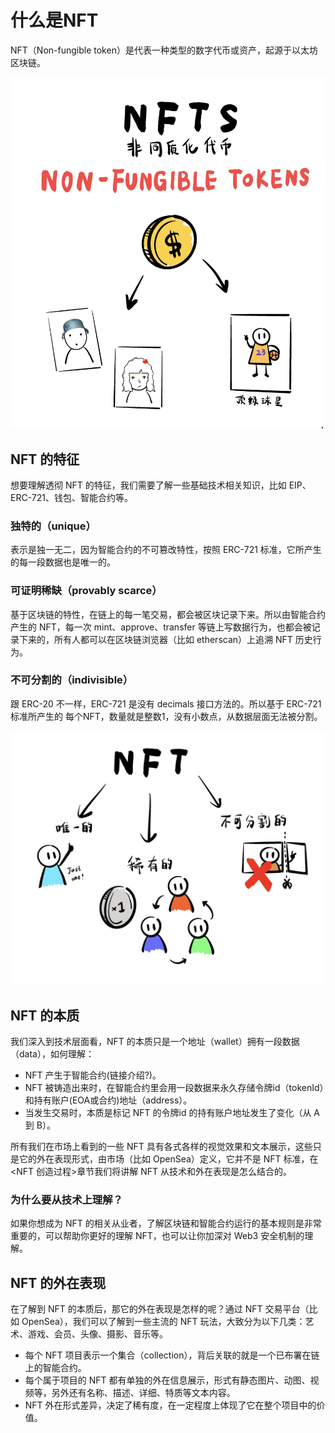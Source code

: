 # 什么是NFT

NFT（Non-fungible token）是代表一种类型的数字代币或资产，起源于以太坊区块链。

![NFTS](images/NFT1.jpg)

## NFT 的特征
想要理解透彻 NFT 的特征，我们需要了解一些基础技术相关知识，比如 EIP、ERC-721、钱包、智能合约等。

### 独特的（unique）
表示是独一无二，因为智能合约的不可篡改特性，按照 ERC-721 标准，它所产生的每一段数据也是唯一的。

### 可证明稀缺（provably scarce）
基于区块链的特性，在链上的每一笔交易，都会被区块记录下来。所以由智能合约产生的 NFT，每一次 mint、approve、transfer 等链上写数据行为，也都会被记录下来的，所有人都可以在区块链浏览器（比如 etherscan）上追溯 NFT 历史行为。

### 不可分割的（indivisible）
跟 ERC-20 不一样，ERC-721 是没有 decimals 接口方法的。所以基于 ERC-721 标准所产生的 每个NFT，数量就是整数1，没有小数点，从数据层面无法被分割。

![NFTS](images/NFT3.jpg)

## NFT 的本质
我们深入到技术层面看，NFT 的本质只是一个地址（wallet）拥有一段数据（data），如何理解：
- NFT 产生于智能合约(链接介绍?)。
- NFT 被铸造出来时，在智能合约里会用一段数据来永久存储令牌id（tokenId）和持有账户(EOA或合约)地址（address）。
- 当发生交易时，本质是标记 NFT 的令牌id 的持有账户地址发生了变化（从 A 到 B）。

所有我们在市场上看到的一些 NFT 具有各式各样的视觉效果和文本展示，这些只是它的外在表现形式，由市场（比如 OpenSea）定义，它并不是 NFT 标准，在<NFT 创造过程>章节我们将讲解 NFT 从技术和外在表现是怎么结合的。

### 为什么要从技术上理解？
如果你想成为 NFT 的相关从业者，了解区块链和智能合约运行的基本规则是非常重要的，可以帮助你更好的理解 NFT，也可以让你加深对 Web3 安全机制的理解。

## NFT 的外在表现
在了解到 NFT 的本质后，那它的外在表现是怎样的呢？通过 NFT 交易平台（比如 OpenSea），我们可以了解到一些主流的 NFT 玩法，大致分为以下几类：艺术、游戏、会员、头像、摄影、音乐等。
- 每个 NFT 项目表示一个集合（collection），背后关联的就是一个已布署在链上的智能合约。
- 每个属于项目的 NFT 都有单独的外在信息展示，形式有静态图片、动图、视频等，另外还有名称、描述、详细、特质等文本内容。
- NFT 外在形式差异，决定了稀有度，在一定程度上体现了它在整个项目中的价值。
